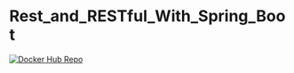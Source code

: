 # Rest_and_RESTful_With_Spring_Boot
[![Docker Hub Repo](https://img.shields.io/docker/pulls/ivojose/rest-with-spring-boot.svg)](https://hub.docker.com/repository/docker/ivojose/rest-with-spring-boot)
